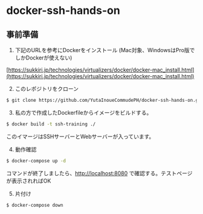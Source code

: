 # docker-ssh-hands-on

## 事前準備

1. 下記のURLを参考にDockerをインストール (Mac対象、WindowsはPro版でしかDockerが使えない)

[https://sukkiri.jp/technologies/virtualizers/docker/docker-mac_install.html](https://sukkiri.jp/technologies/virtualizers/docker/docker-mac_install.html)


2. このレポジトリをクローン

```bash
$ git clone https://github.com/YutaInoueCommudePH/docker-ssh-hands-on.git
```


3. 私の方で作成したDockerfileからイメージをビルドする。

```bash
$ docker build -t ssh-training ./
```

このイマージはSSHサーバーとWebサーバーが入っています。


4. 動作確認

```bash
$ docker-compose up -d
```

コマンドが終了しましたら、[http://localhost:8080](http://localhost:8080) で確認する。テストページが表示されればOK


5. 片付け
```bash
$ docker-compose down
```
